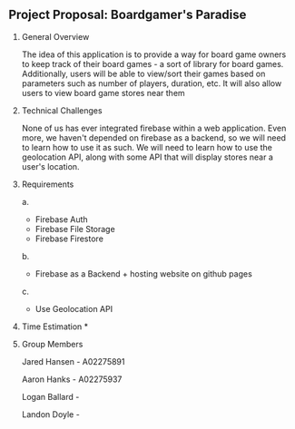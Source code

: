## Project Proposal: Boardgamer's Paradise

1. General Overview

    The idea of this application is to provide a way for board game owners to keep track of their board games - a sort of library for board games. Additionally, users will be able to view/sort their games based on parameters such as number of players, duration, etc. It will also allow users to view board game stores near them

2. Technical Challenges

    None of us has ever integrated firebase within a web application. Even more, we haven't depended on firebase as a backend, so we will need to learn how to use it as such. We will need to learn how to use the geolocation API, along with some API that will display stores near a user's location.

3. Requirements

    a. 
    * Firebase Auth
    * Firebase File Storage
    * Firebase Firestore

    b. 
    * Firebase as a Backend + hosting website on github pages

    c. 
    * Use Geolocation API

4. Time Estimation
    * 

5. Group Members

    Jared Hansen - A02275891

    Aaron Hanks - A02275937

    Logan Ballard - 

    Landon Doyle - 
